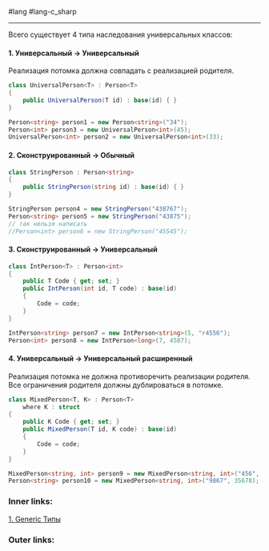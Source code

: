 #lang #lang-c_sharp  

---
Всего существует 4 типа наследования универсальных классов:

#### 1. Универсальный -> Универсальный
Реализация потомка должна совпадать с реализацией родителя.
```csharp
class UniversalPerson<T> : Person<T>
{
    public UniversalPerson(T id) : base(id) { }
}

Person<string> person1 = new Person<string>("34");
Person<int> person3 = new UniversalPerson<int>(45);
UniversalPerson<int> person2 = new UniversalPerson<int>(33);
```

#### 2. Сконструированный -> Обычный
```csharp
class StringPerson : Person<string>
{
    public StringPerson(string id) : base(id) { }
}

StringPerson person4 = new StringPerson("438767");
Person<string> person5 = new StringPerson("43875");
// так нельзя написать
//Person<int> person6 = new StringPerson("45545");
```

#### 3. Сконструированный -> Универсальный
```csharp
class IntPerson<T> : Person<int>
{
    public T Code { get; set; }
    public IntPerson(int id, T code) : base(id) 
    {
        Code = code;
    }
}

IntPerson<string> person7 = new IntPerson<string>(5, "r4556");
Person<int> person8 = new IntPerson<long>(7, 4587);
```
#### 4. Универсальный -> Универсальный расширенный
Реализация потомка не должна противоречить реализации родителя.
Все ограничения родителя должны дублироваться в потомке.
```csharp
class MixedPerson<T, K> : Person<T>
    where K : struct
{
    public K Code { get; set; }
    public MixedPerson(T id, K code) : base(id)
    {
        Code = code;
    }
}

MixedPerson<string, int> person9 = new MixedPerson<string, int>("456", 356);
Person<string> person10 = new MixedPerson<string, int>("9867", 35678);
```
### Inner links:
[1. Generic Типы](1.%20Lang/C-sharp/0.%20Введение/2.%20Универсальные%20типы/1.%20Generic%20Типы.md)


### Outer links:


